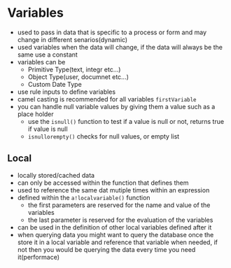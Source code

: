 # Variables
- used to pass in data that is specific to a process or form and may change in different senarios(dynamic)
- used variables when the data will change, if the data will always be the same use a constant
- variables can be
    - Primitive Type(text, integr etc...)
    - Object Type(user, documnet etc...)
    - Custom Date Type
- use rule inputs to define variables
- camel casting is recommended for all variables `firstVariable`
- you can handle null variable values by giving them a value such as a place  holder
    - use the `isnull()` function to test if a value is null or not, returns true if value is null
    - `isnullorempty()` checks for null values, or empty list
## Local 
- locally stored/cached data
- can only be accessed within the function that defines them
- used to reference the same dat mutiple times within an expression
- defined within the `a!localvariable()` function
    - the first parameters are reserved for the name and value of the variables
    - the last parameter is reserved for the evaluation of the variables
- can be used in the definition of other local variables defined after it
- when querying data you might want to query the database once the store it in a local variable and reference that variable when needed, if not then you would be querying the data every time you need it(performace)